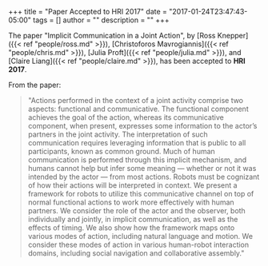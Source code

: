 +++
title = "Paper Accepted to HRI 2017"
date = "2017-01-24T23:47:43-05:00"
tags = []
author = ""
description = ""
+++

The paper "Implicit Communication in a Joint Action", by [Ross Knepper]({{< ref "people/ross.md" >}}),
[Christoforos Mavrogiannis]({{< ref "people/chris.md" >}}), [Julia Proft]({{< ref "people/julia.md" >}}),
and [Claire Liang]({{< ref "people/claire.md" >}}), has been accepted to **HRI 2017**. 

From the paper:

  > "Actions performed in the context of a joint activity comprise two aspects: functional and 
  > communicative. The functional component achieves the goal of the action, whereas its 
  > communicative component, when present, expresses some information to the actor’s partners in the 
  > joint activity. The interpretation of such communication requires leveraging information that is 
  > public to all participants, known as common ground. Much of human communication is performed 
  > through this implicit mechanism, and humans cannot help but infer some meaning — whether or not 
  > it was intended by the actor — from most actions. Robots must be cognizant of how their actions 
  > will be interpreted in context. We present a framework for robots to utilize this communicative 
  > channel on top of normal functional actions to work more effectively with human partners. We 
  > consider the role of the actor and the observer, both individually and jointly, in implicit 
  > communication, as well as the effects of timing. We also show how the framework maps onto 
  > various modes of action, including natural language and motion. We consider these modes of 
  > action in various human-robot interaction domains, including social navigation and collaborative 
  > assembly."
